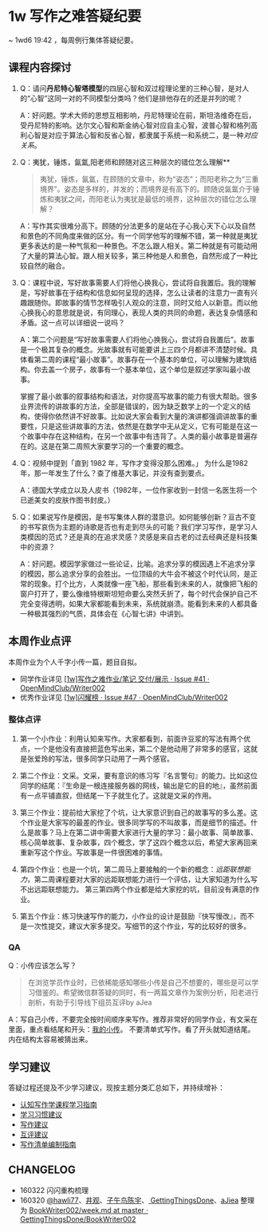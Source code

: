 # 1w 写作之难答疑纪要 

~ 1wd6 19:42 ，每周例行集体答疑纪要。

## 课程内容探讨

1. Q：请问**丹尼特心智塔模型**的四层心智和双过程理论里的三种心智，是对人的“心智”这同一对的不同模型分类吗？他们是排他存在的还是并列的呢？
	
	A：好问题。学术大师的思想互相影响，丹尼特理论在前，斯坦洛维奇在后，受丹尼特的影响。达尔文心智和斯金纳心智对应自主心智，波普心智和格列高利心智是对应于算法心智和反省心智，都隶属于系统一和系统二，是一种*对应关系*。

2. Q：夷犹，锤炼，氤氲,阳老师和顾随对这三种层次的错位怎么理解**

	> 夷犹，锤炼，氤氲，在顾随的文章中，称为“姿态”；而阳老称之为“三重境界”。姿态是多样的，并发的；而境界是有高下的。顾随说氤氲介于锤炼和夷犹之间，而阳老认为夷犹是最低的境界，这种层次的错位怎么理解？

	A：写作其实很难分高下。顾随的分法更多的是站在子心我心天下心以及自然和景色的不同角度来做的区分。有一个同学他写的理解不错，第一种就是夷犹更多表达的是一种气氛和一种景色。不怎么跟人相关。第二种就是有可能动用了大量的算法心智。跟人相关较多，第三种他是人和景色，自然形成了一种比较自然的融合。


3. Q：课程中说，写好故事需要人们将他心换我心，尝试将自我置后。我的理解是，写好故事在于结构和信息如何呈现的选择，怎么让读者的注意力一直有兴趣跟随你。即故事的情节怎样吸引人观众的注意，同时又给人以新意。而以他心换我心的意思就是说，有同理心，表现人类的共同的命题，表达复杂情感和矛盾。这一点可以详细说一说吗？

	A：第二个问题是“写好故事需要人们将他心换我心，尝试将自我置后”。故事是一个极其复杂的概念。光故事就有可能要讲上三四个月都讲不清楚时候。具体看第二周的课程“最小故事”。故事存在一个基本的单位，可以理解为建筑结构。你去盖一个房子，故事有一个基本单位，这个单位是叙述学家叫最小故事。

	掌握了最小故事的叙事结构和语法，对你提高写故事的能力有很大帮助。很多业界流传的讲故事的方法，全部是错误的，因为缺乏数学上的一个定义的结构，使得你依然讲不好故事。比如说大家会看到大量的演讲都强调讲故事的重要性，只是这些讲故事的方法，依然是在数学中无从定义，它有可能是在这一个故事中存在这种结构，在另一个故事中有违背了。人类的最小故事是普遍存在的。这是在第二周照大家要学习的一个重要的概念。

4. Q：视频中提到「直到 1982 年，写作才变得没那么困难。」 为什么是1982年，那一年发生了什么？查了维基大事记，并没有查到要点。

	A：德国大学成立以及人皮书（1982年，一位作家收到一封信一名医生将一个已逝美女的皮肤作图书封皮。）

5. Q：如果说写作是模因，是书写集体人群的潜意识。如何能够创新？亘古不变的书写哀伤为主题的诗歌是否也有走到尽头的可能？我们学习写作，是学习人类模因的范式？还是真的在追求灵感？灵感是来自古老的过去经典还是科技集中的资源？

	A：好问题。模因学家做过一些论证，比喻。追求分享的模因遇上不追求分享的模因，那么追求分享的会胜出。一位顶级的大牛会不被这个时代认同，是正常的现象。打个比方，人类就像一座飞船，那些看到未来的人，就像把飞船的窗户打开了，要么像维特根斯坦短命要么突然夭折了，每个时代会保护自己不完全变得透明，如果大家都能看到未来，系统就崩溃。能看到未来的人都具备一种极其强烈的气质，具体会在《心智七讲》中讲到。



## 本周作业点评

本周作业为个人千字小传一篇，题目自拟。

- 同学作业详见 [[1w]写作之难作业/笔记 交付/展示 · Issue #41 · OpenMindClub/Writer002](https://github.com/OpenMindClub/Writer002/issues/41)
- 优秀作业详见 [[1w]闪耀榜 · Issue #47 · OpenMindClub/Writer002](https://github.com/OpenMindClub/Writer002/issues/47)



### 整体点评

1. 第一个小作业：利用认知来写作。大家都看到，前面许豆浆的写法有两个优点，一个是他没有直接把蓝色写出来，第二个是他动用了非常多的感官，这就是张爱玲的写法，很多同学只动用了一两个感官。
	
2. 第二个作业：文采。文采，要有意识的练习写『名言警句』的能力。比如这位同学的结尾：『生命是一根连接服务器的网线，输出是它的目的地』，虽然前面有一点平铺直叙，但结尾一下子就生化了。这就是文采的作用。
	
3. 第三个作业：提前给大家挖了个坑，让大家意识到自己的故事写的多么差。这个作业是大家写的最差的作业。很多同学写的不叫故事，而是细节的描述。什么是故事？马上在第二讲中需要大家进行大量的学习：最小故事、简单故事、核心简单故事、复杂故事，四个概念，学了这四个概念以后，希望大家再回来重新写这个作业。写故事是一件很困难的事情。
	
4. 第四个作业：也是一个坑，第二周马上要接触的一个新的概念：*远距联想能力*，第二周课程要对大家的远距联想能力进行一个评估，让大家知道为什么写不出远距联想能力。 第三第四两个作业都是给大家挖的坑，目前没有满意的作业。
	
5. 第五个作业：练习快速写作的能力，小作业的设计是鼓励『快写慢改』，而不是一次性提交，建议大家多提交。写细节的这个作业，写的比较好的很多。
	
### QA
	
Q：小传应该怎么写？
	
>在浏览学员作业时，已依稀能感知哪些小传是自己不想要的，哪些是可以学习借鉴的。希望微信群答疑的同时，有一两篇文章作为案例分析，阳老进行剖析，有助于引导线下组员互评by aJea
	
A：写自己小传，不要完全按时间顺序来写作。推荐非常好的同学作业，有文采在里面，重点看结尾和开头：[我的小传](https://github.com/woodali/BookWriter002/blob/master/chapter01/%E6%88%91%E7%9A%84%E5%B0%8F%E4%BC%A0.md)。
不要清单式写作。看了开头就知道结尾。内在结构太容易被猜出来。

## 学习建议

答疑过程还提及不少学习建议，现按主题分类汇总如下，并持续增补：

- [认知写作学课程学习指南](https://github.com/OpenMindClub/Writer002/blob/master/HbOMWriterStu.md)
- [学习习惯建议](https://github.com/OpenMindClub/Writer002/blob/master/SuggestionLearningStyle.md)
- [写作建议](https://github.com/OpenMindClub/Writer002/blob/master/SuggestionWriting.md)
- [互评建议](https://github.com/OpenMindClub/Writer002/blob/master/SuggestionPeerReview.md)
- [写作清单编制指南](https://github.com/OpenMindClub/Writer002/blob/master/HbWritingStyleChecklist.md)

## CHANGELOG

- 160322 闪闪重构梳理
- 160320 [@hawli77](https://github.com/Hawli777)、[井观](https://github.com/bopker/BookWriter002)、[子午鸟陈宇]()、[ GettingThingsDone](https://github.com/GettingThingsDone/BookWriter002)、[aJiea](https://github.com/aJiea) 整理为 [BookWriter002/week.md at master · GettingThingsDone/BookWriter002](https://github.com/GettingThingsDone/BookWriter002/blob/master/chapter01/week.md)


